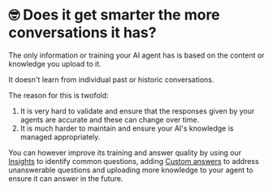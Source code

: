 # 🤓 Does it get smarter the more conversations it has?

The only information or training your AI agent has is based on the content or knowledge you upload to it.

It doesn't learn from individual past or historic conversations.

The reason for this is twofold:

1. It is very hard to validate and ensure that the responses given by your agents are accurate and these can change over time.
2. It is much harder to maintain and ensure your AI's knowledge is managed appropriately.&#x20;

You can however improve its training and answer quality by using our [Insights](../../features/insights/) to identify common questions, adding [Custom answers](../../features/improve/) to address unanswerable questions and uploading more knowledge to your agent to ensure it can answer in the future.&#x20;
